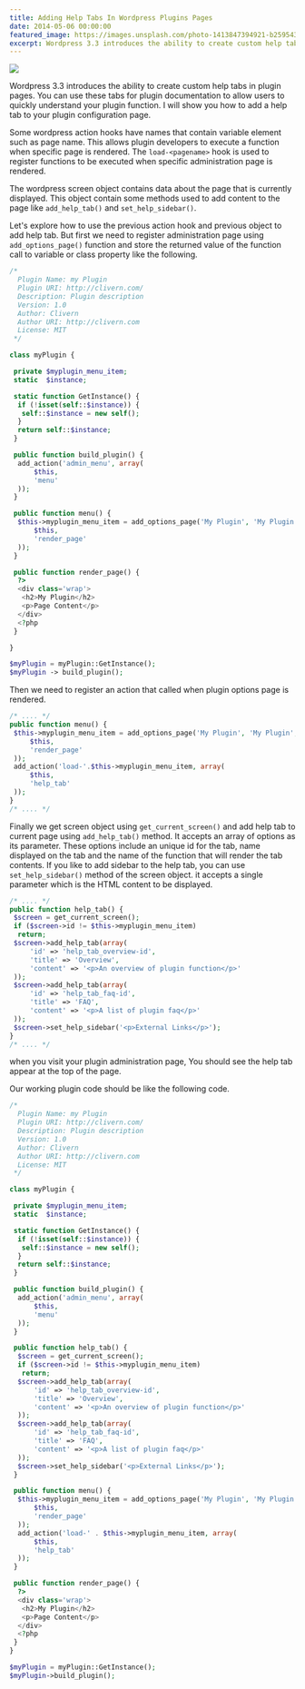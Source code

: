 ```yaml
---
title: Adding Help Tabs In Wordpress Plugins Pages
date: 2014-05-06 00:00:00
featured_image: https://images.unsplash.com/photo-1413847394921-b259543f4872?q=5
excerpt: Wordpress 3.3 introduces the ability to create custom help tabs in plugin pages. You can use these tabs for plugin documentation to allow users to quickly understand your plugin function. I will show you how to add a help tab to your plugin configuration page.
---
```


![](https://images.unsplash.com/photo-1413847394921-b259543f4872?q=5)

Wordpress 3.3 introduces the ability to create custom help tabs in plugin pages. You can use these tabs for plugin documentation to allow users to quickly understand your plugin function. I will show you how to add a help tab to your plugin configuration page.

Some wordpress action hooks have names that contain variable element such as page name. This allows plugin developers to execute a function when specific page is rendered. The `load-<pagename>` hook is used to register functions to be executed when specific administration page is rendered.

The wordpress screen object contains data about the page that is currently displayed. This object contain some methods used to add content to the page like `add_help_tab()` and `set_help_sidebar()`.

Let's explore how to use the previous action hook and previous object to add help tab. But first we need to register administration page using `add_options_page()` function and store the returned value of the function call to variable or class property like the following.

```php
/*
  Plugin Name: my Plugin
  Plugin URI: http://clivern.com/
  Description: Plugin description
  Version: 1.0
  Author: Clivern
  Author URI: http://clivern.com
  License: MIT
 */

class myPlugin {

 private $myplugin_menu_item;
 static  $instance;

 static function GetInstance() {
  if (!isset(self::$instance)) {
   self::$instance = new self();
  }
  return self::$instance;
 }

 public function build_plugin() {
  add_action('admin_menu', array(
      $this,
      'menu'
  ));
 }

 public function menu() {
  $this->myplugin_menu_item = add_options_page('My Plugin', 'My Plugin', 'manage_options', 'my_plugin', array(
      $this,
      'render_page'
  ));
 }

 public function render_page() {
  ?>
  <div class='wrap'>
   <h2>My Plugin</h2>
   <p>Page Content</p>
  </div>
  <?php
 }

}

$myPlugin = myPlugin::GetInstance();
$myPlugin -> build_plugin();
```

Then we need to register an action that called when plugin options page is rendered.

```php
/* .... */
public function menu() {
 $this->myplugin_menu_item = add_options_page('My Plugin', 'My Plugin', 'manage_options', 'my_plugin', array(
     $this,
     'render_page'
 ));
 add_action('load-'.$this->myplugin_menu_item, array(
     $this,
     'help_tab'
 ));
}
/* .... */
```

Finally we get screen object using `get_current_screen()` and add help tab to current page using `add_help_tab()` method. It accepts an array of options as its parameter. These options include an unique id for the tab, name displayed on the tab and the name of the function that will render the tab contents. If you like to add sidebar to the help tab, you can use `set_help_sidebar()` method of the screen object. it accepts a single parameter which is the HTML content to be displayed.

```php
/* .... */
public function help_tab() {
 $screen = get_current_screen();
 if ($screen->id != $this->myplugin_menu_item)
  return;
 $screen->add_help_tab(array(
     'id' => 'help_tab_overview-id',
     'title' => 'Overview',
     'content' => '<p>An overview of plugin function</p>'
 ));
 $screen->add_help_tab(array(
     'id' => 'help_tab_faq-id',
     'title' => 'FAQ',
     'content' => '<p>A list of plugin faq</p>'
 ));
 $screen->set_help_sidebar('<p>External Links</p>');
}
/* .... */
```

when you visit your plugin administration page, You should see the help tab appear at the top of the page.

Our working plugin code should be like the following code.

```php
/*
  Plugin Name: my Plugin
  Plugin URI: http://clivern.com/
  Description: Plugin description
  Version: 1.0
  Author: Clivern
  Author URI: http://clivern.com
  License: MIT
 */

class myPlugin {

 private $myplugin_menu_item;
 static  $instance;

 static function GetInstance() {
  if (!isset(self::$instance)) {
   self::$instance = new self();
  }
  return self::$instance;
 }

 public function build_plugin() {
  add_action('admin_menu', array(
      $this,
      'menu'
  ));
 }

 public function help_tab() {
  $screen = get_current_screen();
  if ($screen->id != $this->myplugin_menu_item)
   return;
  $screen->add_help_tab(array(
      'id' => 'help_tab_overview-id',
      'title' => 'Overview',
      'content' => '<p>An overview of plugin function</p>'
  ));
  $screen->add_help_tab(array(
      'id' => 'help_tab_faq-id',
      'title' => 'FAQ',
      'content' => '<p>A list of plugin faq</p>'
  ));
  $screen->set_help_sidebar('<p>External Links</p>');
 }

 public function menu() {
  $this->myplugin_menu_item = add_options_page('My Plugin', 'My Plugin', 'manage_options', 'my_plugin', array(
      $this,
      'render_page'
  ));
  add_action('load-' . $this->myplugin_menu_item, array(
      $this,
      'help_tab'
  ));
 }

 public function render_page() {
  ?>
  <div class='wrap'>
   <h2>My Plugin</h2>
   <p>Page Content</p>
  </div>
  <?php
 }
}

$myPlugin = myPlugin::GetInstance();
$myPlugin->build_plugin();
```